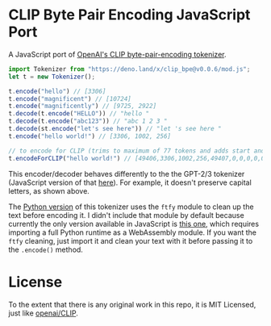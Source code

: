 # CLIP Byte Pair Encoding JavaScript Port
A JavaScript port of [OpenAI's CLIP byte-pair-encoding tokenizer](https://github.com/openai/CLIP/blob/3bee28119e6b28e75b82b811b87b56935314e6a5/clip/simple_tokenizer.py).

```js
import Tokenizer from "https://deno.land/x/clip_bpe@v0.0.6/mod.js";
let t = new Tokenizer();

t.encode("hello") // [3306]
t.encode("magnificent") // [10724]
t.encode("magnificently") // [9725, 2922]
t.decode(t.encode("HELLO")) // "hello "
t.decode(t.encode("abc123")) // "abc 1 2 3 "
t.decode(st.encode("let's see here")) // "let 's see here "
t.encode("hello world!") // [3306, 1002, 256]

// to encode for CLIP (trims to maximum of 77 tokens and adds start and end token, and pads with zeros if less than 77 tokens):
t.encodeForCLIP("hello world!") // [49406,3306,1002,256,49407,0,0,0,0,0,0,0,0,0,0,0,0,0,0,0,0,0,0,0,0,0,0,0,0,0,0,0,0,0,0,0,0,0,0,0,0,0,0,0,0,0,0,0,0,0,0,0,0,0,0,0,0,0,0,0,0,0,0,0,0,0,0,0,0,0,0,0,0,0,0,0,0]
```

This encoder/decoder behaves differently to the the GPT-2/3 tokenizer (JavaScript version of that [here](https://github.com/latitudegames/GPT-3-Encoder)). For example, it doesn't preserve capital letters, as shown above.

The [Python version](https://github.com/openai/CLIP/blob/3bee28119e6b28e75b82b811b87b56935314e6a5/clip/simple_tokenizer.py) of this tokenizer uses the `ftfy` module to clean up the text before encoding it. I didn't include that module by default because currently the only version available in JavaScript is [this one](https://github.com/josephrocca/ftfy-pyodide), which requires importing a full Python runtime as a WebAssembly module. If you want the `ftfy` cleaning, just import it and clean your text with it before passing it to the `.encode()` method.

# License

To the extent that there is any original work in this repo, it is MIT Licensed, just like [openai/CLIP](https://github.com/openai/CLIP).
